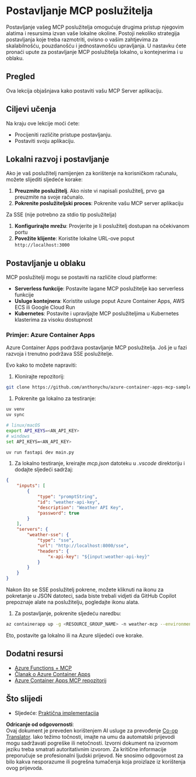 <!--
CO_OP_TRANSLATOR_METADATA:
{
  "original_hash": "1d9dc83260576b76f272d330ed93c51f",
  "translation_date": "2025-07-04T19:07:48+00:00",
  "source_file": "03-GettingStarted/09-deployment/README.md",
  "language_code": "hr"
}
-->
# Postavljanje MCP poslužitelja

Postavljanje vašeg MCP poslužitelja omogućuje drugima pristup njegovim alatima i resursima izvan vaše lokalne okoline. Postoji nekoliko strategija postavljanja koje treba razmotriti, ovisno o vašim zahtjevima za skalabilnošću, pouzdanošću i jednostavnošću upravljanja. U nastavku ćete pronaći upute za postavljanje MCP poslužitelja lokalno, u kontejnerima i u oblaku.

## Pregled

Ova lekcija objašnjava kako postaviti vašu MCP Server aplikaciju.

## Ciljevi učenja

Na kraju ove lekcije moći ćete:

- Procijeniti različite pristupe postavljanju.
- Postaviti svoju aplikaciju.

## Lokalni razvoj i postavljanje

Ako je vaš poslužitelj namijenjen za korištenje na korisničkom računalu, možete slijediti sljedeće korake:

1. **Preuzmite poslužitelj**. Ako niste vi napisali poslužitelj, prvo ga preuzmite na svoje računalo.  
1. **Pokrenite poslužiteljski proces**: Pokrenite vašu MCP server aplikaciju

Za SSE (nije potrebno za stdio tip poslužitelja)

1. **Konfigurirajte mrežu**: Provjerite je li poslužitelj dostupan na očekivanom portu  
1. **Povežite klijente**: Koristite lokalne URL-ove poput `http://localhost:3000`

## Postavljanje u oblaku

MCP poslužitelji mogu se postaviti na različite cloud platforme:

- **Serverless funkcije**: Postavite lagane MCP poslužitelje kao serverless funkcije  
- **Usluge kontejnera**: Koristite usluge poput Azure Container Apps, AWS ECS ili Google Cloud Run  
- **Kubernetes**: Postavite i upravljajte MCP poslužiteljima u Kubernetes klasterima za visoku dostupnost

### Primjer: Azure Container Apps

Azure Container Apps podržava postavljanje MCP poslužitelja. Još je u fazi razvoja i trenutno podržava SSE poslužitelje.

Evo kako to možete napraviti:

1. Klonirajte repozitorij:

  ```sh
  git clone https://github.com/anthonychu/azure-container-apps-mcp-sample.git
  ```

1. Pokrenite ga lokalno za testiranje:

  ```sh
  uv venv
  uv sync

  # linux/macOS
  export API_KEYS=<AN_API_KEY>
  # windows
  set API_KEYS=<AN_API_KEY>

  uv run fastapi dev main.py
  ```

1. Za lokalno testiranje, kreirajte *mcp.json* datoteku u *.vscode* direktoriju i dodajte sljedeći sadržaj:

  ```json
  {
      "inputs": [
          {
              "type": "promptString",
              "id": "weather-api-key",
              "description": "Weather API Key",
              "password": true
          }
      ],
      "servers": {
          "weather-sse": {
              "type": "sse",
              "url": "http://localhost:8000/sse",
              "headers": {
                  "x-api-key": "${input:weather-api-key}"
              }
          }
      }
  }
  ```

  Nakon što se SSE poslužitelj pokrene, možete kliknuti na ikonu za pokretanje u JSON datoteci, sada biste trebali vidjeti da GitHub Copilot prepoznaje alate na poslužitelju, pogledajte ikonu alata.

1. Za postavljanje, pokrenite sljedeću naredbu:

  ```sh
  az containerapp up -g <RESOURCE_GROUP_NAME> -n weather-mcp --environment mcp -l westus --env-vars API_KEYS=<AN_API_KEY> --source .
  ```

Eto, postavite ga lokalno ili na Azure slijedeći ove korake.

## Dodatni resursi

- [Azure Functions + MCP](https://learn.microsoft.com/en-us/samples/azure-samples/remote-mcp-functions-dotnet/remote-mcp-functions-dotnet/)
- [Članak o Azure Container Apps](https://techcommunity.microsoft.com/blog/appsonazureblog/host-remote-mcp-servers-in-azure-container-apps/4403550)
- [Azure Container Apps MCP repozitorij](https://github.com/anthonychu/azure-container-apps-mcp-sample)

## Što slijedi

- Sljedeće: [Praktična implementacija](../../04-PracticalImplementation/README.md)

**Odricanje od odgovornosti**:  
Ovaj dokument je preveden korištenjem AI usluge za prevođenje [Co-op Translator](https://github.com/Azure/co-op-translator). Iako težimo točnosti, imajte na umu da automatski prijevodi mogu sadržavati pogreške ili netočnosti. Izvorni dokument na izvornom jeziku treba smatrati autoritativnim izvorom. Za kritične informacije preporučuje se profesionalni ljudski prijevod. Ne snosimo odgovornost za bilo kakva nesporazume ili pogrešna tumačenja koja proizlaze iz korištenja ovog prijevoda.